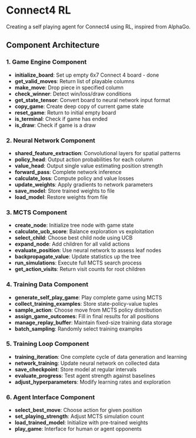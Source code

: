 # Connect4 RL

Creating a self playing agent for Connect4 using RL, inspired from AlphaGo.

## Component Architecture

### 1. Game Engine Component
- **initialize_board**: Set up empty 6x7 Connect 4 board - done
- **get_valid_moves**: Return list of playable columns
- **make_move**: Drop piece in specified column
- **check_winner**: Detect win/loss/draw conditions
- **get_state_tensor**: Convert board to neural network input format
- **copy_game**: Create deep copy of current game state
- **reset_game**: Return to initial empty board
- **is_terminal**: Check if game has ended
- **is_draw**: Check if game is a draw

### 2. Neural Network Component
- **shared_feature_extraction**: Convolutional layers for spatial patterns
- **policy_head**: Output action probabilities for each column
- **value_head**: Output single value estimating position strength
- **forward_pass**: Complete network inference
- **calculate_loss**: Compute policy and value losses
- **update_weights**: Apply gradients to network parameters
- **save_model**: Store trained weights to file
- **load_model**: Restore weights from file

### 3. MCTS Component
- **create_node**: Initialize tree node with game state
- **calculate_ucb_score**: Balance exploration vs exploitation
- **select_child**: Choose best child node using UCB
- **expand_node**: Add children for all valid actions
- **evaluate_position**: Use neural network to assess leaf nodes
- **backpropagate_value**: Update statistics up the tree
- **run_simulations**: Execute full MCTS search process
- **get_action_visits**: Return visit counts for root children

### 4. Training Data Component
- **generate_self_play_game**: Play complete game using MCTS
- **collect_training_examples**: Store state-policy-value tuples
- **sample_action**: Choose move from MCTS policy distribution
- **assign_game_outcomes**: Fill in final results for all positions
- **manage_replay_buffer**: Maintain fixed-size training data storage
- **batch_sampling**: Randomly select training examples

### 5. Training Loop Component
- **training_iteration**: One complete cycle of data generation and learning
- **network_training**: Update neural network on collected data
- **save_checkpoint**: Store model at regular intervals
- **evaluate_progress**: Test agent strength against baselines
- **adjust_hyperparameters**: Modify learning rates and exploration

### 6. Agent Interface Component
- **select_best_move**: Choose action for given position
- **set_playing_strength**: Adjust MCTS simulation count
- **load_trained_model**: Initialize with pre-trained weights
- **play_game**: Interface for human or agent opponents